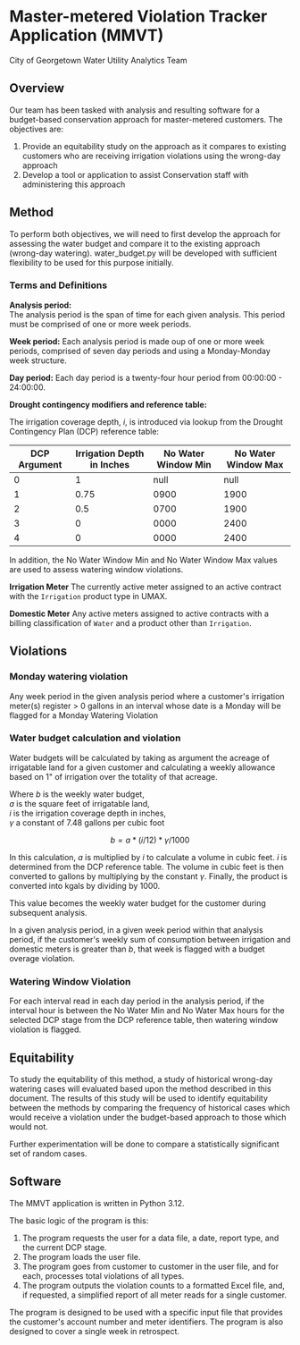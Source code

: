 # Master-metered Violation Tracker Application (MMVT)
City of Georgetown Water Utility Analytics Team

## Overview

Our team has been tasked with analysis and resulting software for a budget-based conservation approach for master-metered customers. The objectives are:  

1. Provide an equitability study on the approach as it compares to existing customers who are receiving irrigation violations using the wrong-day approach
2. Develop a tool or application to assist Conservation staff with administering this approach

## Method

To perform both objectives, we will need to first develop the approach for assessing the water budget and compare it to the existing approach (wrong-day watering). water_budget.py will be developed with sufficient flexibility to be used for this purpose initially.

### Terms and Definitions

**Analysis period:**  
The analysis period is the span of time for each given analysis. This period must be comprised of one or more week periods.

**Week period:**
Each analysis period is made oup of one or more week periods, comprised of seven day periods and using a Monday-Monday week structure.

**Day period:**
Each day period is a twenty-four hour period from 00:00:00 - 24:00:00.

**Drought contingency modifiers and reference table:**

The irrigation coverage depth, $i$, is introduced via lookup from the Drought Contingency Plan (DCP) reference table:

|DCP Argument|Irrigation Depth in Inches|No Water Window Min| No Water Window Max|
|------------|----------------|-------------------|--------------------|
|           0|               1|               null|                null|
|           1|            0.75|               0900|                1900|
|           2|             0.5|               0700|                1900|
|           3|               0|               0000|                2400|
|           4|               0|               0000|                2400|

In addition, the No Water Window Min and No Water Window Max values are used to assess watering window violations.

**Irrigation Meter**
The currently active meter assigned to an active contract with the `Irrigation` product type in UMAX.

**Domestic Meter**
Any active meters assigned to active contracts with a billing classification of `Water` and a product other than `Irrigation`.

## Violations

### Monday watering violation

Any week period in the given analysis period where a customer's irrigation meter(s) register > 0 gallons in an interval whose date is a Monday will be flagged for a Monday Watering Violation

### Water budget calculation and violation

Water budgets will be calculated by taking as argument the acreage of irrigatable land for a given customer and calculating a weekly allowance based on 1" of irrigation over the totality of that acreage.

Where $b$ is the weekly water budget,   
$a$ is the square feet of irrigatable land,  
$i$ is the irrigation coverage depth in inches,  
$\gamma$ a constant of 7.48 gallons per cubic foot

$$
b = a * (i / 12) * \gamma / 1000
$$

In this calculation, $a$ is multiplied by $i$ to calculate a volume in cubic feet. $i$ is determined from the DCP reference table. The volume in cubic feet is then converted to gallons by multiplying by the constant $\gamma$. Finally, the product is converted into kgals by dividing by 1000.

This value becomes the weekly water budget for the customer during subsequent analysis.

In a given analysis period, in a given week period within that analysis period, if the customer's weekly sum of consumption between irrigation and domestic meters is greater than $b$, that week is flagged with a budget overage violation.

### Watering Window Violation

For each interval read in each day period in the analysis period, if the interval hour is between the No Water Min and No Water Max hours for the selected DCP stage from the DCP reference table, then watering window violation is flagged.

## Equitability

To study the equitability of this method, a study of historical wrong-day watering cases will evaluated based upon the method described in this document. The results of this study will be used to identify equitability between the methods by comparing the frequency of historical cases which would receive a violation under the budget-based approach to those which would not.

Further experimentation will be done to compare a statistically significant set of random cases.

## Software

The MMVT application is written in Python 3.12.

The basic logic of the program is this:
1. The program requests the user for a data file, a date, report type, and the current DCP stage.
2. The program loads the user file.
3. The program goes from customer to customer in the user file, and for each, processes total violations of all types.
4. The program outputs the violation counts to a formatted Excel file, and, if requested, a simplified report of all meter reads for a single customer.

The program is designed to be used with a specific input file that provides the customer's account number and meter identifiers. The program is also designed to cover a single week in retrospect. 

